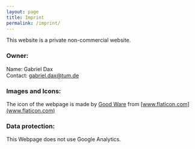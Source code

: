 ```yaml
---
layout: page
title: Imprint
permalink: /imprint/
---
```


This website is a private non-commercial website.

### Owner:
Name: Gabriel Dax <br/>
Contact: gabriel.dax@tum.de <br/>

### Images and Icons:
The icon of the webpage is made by [Good Ware](href=https://www.flaticon.com/authors/good-ware) from [www.flaticon.com](www.flaticon.com)
<br/>
### Data protection:
This Webpage does not use Google Analytics.